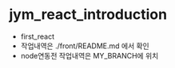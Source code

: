 # jym_react_introduction
* first_react 
* 작업내역은 ./front/README.md 에서 확인
* node연동전 작업내역은 MY_BRANCH에 위치